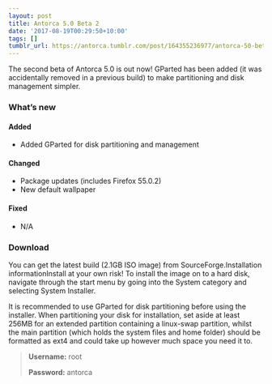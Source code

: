 ```yaml
---
layout: post
title: Antorca 5.0 Beta 2
date: '2017-08-19T00:29:50+10:00'
tags: []
tumblr_url: https://antorca.tumblr.com/post/164355236977/antorca-50-beta-2
---
```

The second beta of Antorca 5.0 is out now! GParted has been added (it was accidentally removed in a previous build) to make partitioning and disk management simpler.

### What’s new

#### Added

- Added GParted for disk partitioning and management

#### Changed

- Package updates (includes Firefox 55.0.2)
- New default wallpaper

#### Fixed

- N/A

### Download

You can get the latest build (2.1GB ISO image) from SourceForge.Installation informationInstall at your own risk! To install the image on to a hard disk, navigate through the start menu by going into the System category and selecting System Installer.

It is recommended to use GParted for disk partitioning before using the installer. When partitioning your disk for installation, set aside at least 256MB for an extended partition containing a linux-swap partition, whilst the main partition (which holds the system files and home folder) should be formatted as ext4 and could take up however much space you need it to.

> **Username:** root
>
> **Password:** antorca